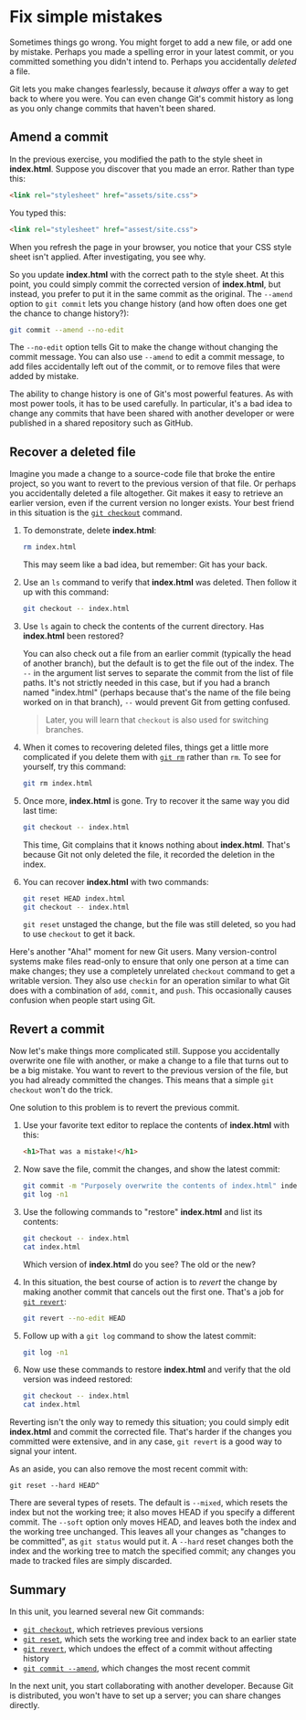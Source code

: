 # Fix simple mistakes

Sometimes things go wrong. You might forget to add a new file, or add one by mistake. Perhaps you made a spelling error in your latest commit, or you committed something you didn't intend to. Perhaps you accidentally _deleted_ a file.

Git lets you make changes fearlessly, because it *always* offer a way to get back to where you were. You can even change Git's commit history as long as you only change commits that haven't been shared.

## Amend a commit

In the previous exercise, you modified the path to the style sheet in **index.html**. Suppose you discover that you made an error. Rather than type this:

```html
<link rel="stylesheet" href="assets/site.css">
```

You typed this:

```html
<link rel="stylesheet" href="assest/site.css">
```

When you refresh the page in your browser, you notice that your CSS style sheet isn't applied. After investigating, you see why.

So you update **index.html** with the correct path to the style sheet. At this point, you could simply commit the corrected version of **index.html**, but instead, you prefer to put it in the same commit as the original. The `--amend` option to `git commit` lets you change history (and how often does one get the chance to change history?):

```bash
git commit --amend --no-edit
```

The `--no-edit` option tells Git to make the change without changing the commit message. You can also use `--amend` to edit a commit message, to add files accidentally left out of the commit, or to remove files that were added by mistake.

The ability to change history is one of Git's most powerful features. As with most power tools, it has to be used carefully. In particular, it's a bad idea to change any commits that have been shared with another developer or were published in a shared repository such as GitHub.

## Recover a deleted file

Imagine you made a change to a source-code file that broke the entire project, so you want to revert to the previous version of that file. Or perhaps you accidentally deleted a file altogether. Git makes it easy to retrieve an earlier version, even if the current version no longer exists. Your best friend in this situation is the [`git checkout`](https://git-scm.com/docs/git-checkout) command.

1. To demonstrate, delete **index.html**:

	```bash
	rm index.html
	```

	This may seem like a bad idea, but remember: Git has your back.

1. Use an `ls` command to verify that **index.html** was deleted. Then follow it up with this command:

	```bash
	git checkout -- index.html
	```

1. Use `ls` again to check the contents of the current directory. Has **index.html** been restored?

	You can also check out a file from an earlier commit (typically the head of another branch), but the default is to get the file out of the index. The `--` in the argument list serves to separate the commit from the list of file paths. It's not strictly needed in this case, but if you had a branch named "index.html" (perhaps because that's the name of the file being worked on in that branch), `--` would prevent Git from getting confused.

	> Later, you will learn that `checkout` is also used for switching branches.

1. When it comes to recovering deleted files, things get a little more complicated if you delete them with [`git rm`](https://git-scm.com/docs/git-rm) rather than `rm`. To see for yourself, try this command:

	```bash
	git rm index.html
	```

1. Once more, **index.html** is gone. Try to recover it the same way you did last time:

	```bash
	git checkout -- index.html
	```

	This time, Git complains that it knows nothing about **index.html**. That's because Git not only deleted the file, it recorded the deletion in the index.

1. You can recover **index.html** with two commands:

	```bash
	git reset HEAD index.html
	git checkout -- index.html
	```

	`git reset` unstaged the change, but the file was still deleted, so you had to use `checkout` to get it back.

Here's another "Aha!" moment for new Git users. Many version-control systems make files read-only to ensure that only one person at a time can make changes; they use a completely unrelated `checkout` command to get a writable version. They also use `checkin` for an operation similar to what Git does with a combination of `add`, `commit`, and `push`. This occasionally causes confusion when people start using Git.

## Revert a commit

Now let's make things more complicated still. Suppose you accidentally overwrite one file with another, or make a change to a file that turns out to be a big mistake. You want to revert to the previous version of the file, but you had already committed the changes. This means that a simple `git checkout` won't do the trick.

One solution to this problem is to revert the previous commit.

1. Use your favorite text editor to replace the contents of **index.html** with this:

	```html
	<h1>That was a mistake!</h1>
	```

1. Now save the file, commit the changes, and show the latest commit:

	```bash
	git commit -m "Purposely overwrite the contents of index.html" index.html
	git log -n1
	```

1. Use the following commands to "restore" **index.html** and list its contents:

	```bash
	git checkout -- index.html
	cat index.html
	``` 

	Which version of **index.html** do you see? The old or the new?

1. In this situation, the best course of action is to _revert_ the change by making another commit that cancels out the first one. That's a job for [`git revert`](https://git-scm.com/docs/git-revert):

	```bash
	git revert --no-edit HEAD
	```

1. Follow up with a `git log` command to show the latest commit:

	```bash
	git log -n1
	```

1. Now use these commands to restore **index.html** and verify that the old version was indeed restored:

	```bash
	git checkout -- index.html
	cat index.html
	``` 

Reverting isn't the only way to remedy this situation; you could simply edit **index.html** and commit the corrected file. That's harder if the changes you committed were extensive, and in any case, `git revert` is a good way to signal your intent.

As an aside, you can also remove the most recent commit with:

```
git reset --hard HEAD^
```

There are several types of resets. The default is `--mixed`, which resets the index but not the working tree; it also moves HEAD if you specify a different commit. The `--soft` option only moves HEAD, and leaves both the index and the working tree unchanged. This leaves all your changes as "changes to be committed", as `git status` would put it. A `--hard` reset changes both the index and the working tree to match the specified commit; any changes you made to tracked files are simply discarded.

## Summary

In this unit, you learned several new Git commands:

- [`git checkout`](https://git-scm.com/docs/git-checkout), which retrieves previous versions
- [`git reset`](https://git-scm.com/docs/git-reset), which sets the working tree and index back to an earlier state
- [`git revert`](https://git-scm.com/docs/git-revert), which undoes the effect of a commit without affecting history
- [`git commit --amend`](https://git-scm.com/docs/git-commit), which changes the most recent commit

In the next unit, you start collaborating with another developer. Because Git is distributed, you won't have to set up a server; you can share changes directly.